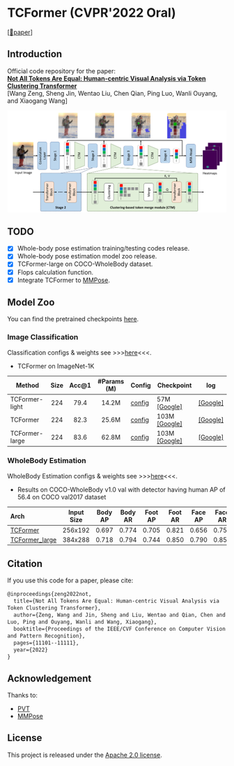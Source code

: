 # TCFormer (CVPR'2022 Oral)

\[[📜paper](https://arxiv.org/abs/2204.08680)\]

## Introduction

Official code repository for the paper:  
[**Not All Tokens Are Equal: Human-centric Visual Analysis via Token Clustering Transformer**](https://arxiv.org/abs/2204.08680)    
[Wang Zeng, Sheng Jin, Wentao Liu, Chen Qian, Ping Luo, Wanli Ouyang, and Xiaogang Wang]  


![teaser](images/fig2.png)

## TODO
- [x] Whole-body pose estimation training/testing codes release.
- [x] Whole-body pose estimation model zoo release.
- [x] TCFormer-large on COCO-WholeBody dataset.
- [x] Flops calculation function.
- [x] Integrate TCFormer to [MMPose](https://github.com/open-mmlab/mmpose).

## Model Zoo
You can find the pretrained checkpoints [here](https://drive.google.com/drive/folders/1HUzEuQnWG-LvyhAz96CthYVZdaSpllTu?usp=sharing).

### Image Classification

Classification configs & weights see >>>[here](classification/)<<<.

- TCFormer on ImageNet-1K

| Method           | Size | Acc@1 | #Params (M) | Config                                          | Checkpoint                                                                                 | log|
|------------------|:----:|:-----:|:-----------:|-------------------------------------------------|--------------------------------------------------------------------------------------------|----|
| TCFormer-light   |  224 |  79.4 |    14.2M    | [config](configs/tcformer/tcformer_light.py)    | 57M [[Google]](https://drive.google.com/file/d/1TvcJCQhHaxXJhGo13i6b5PWErhzIivuD/view?usp=sharing) | [[Google]](https://drive.google.com/file/d/11mb8v_Afx0oDEAD24pYYJSAOEgyo6g2_/view?usp=sharing)|
| TCFormer         |  224 |  82.3 |    25.6M    | [config](configs/tcformer/tcformer.py)          | 103M [[Google]](https://drive.google.com/file/d/1sIrTzIKFfW5Io2MybIWJoS0sv72Wd-av/view?usp=sharing) | [[Google]](https://drive.google.com/file/d/1xR3aMoWfU9sUznGtqRU6U9zcFCt_9MSk/view?usp=sharing)|
| TCFormer-large   |  224 |  83.6 |    62.8M    | [config](configs/tcformer/tcformer_large.py)    | 103M [[Google]](https://drive.google.com/file/d/1wu9joQJU807IGW51mIlhK4dNnMze8E1K/view?usp=sharing) | [[Google]](https://drive.google.com/file/d/1iLMSHa4YqnUdtJYeHFqVFLEJOwHwNQBN/view?usp=sharing)|


### WholeBody Estimation

WholeBody Estimation configs & weights see >>>[here](pose/)<<<.

- Results on COCO-WholeBody v1.0 val with detector having human AP of 56.4 on COCO val2017 dataset

| Arch  | Input Size | Body AP | Body AR | Foot AP | Foot AR | Face AP | Face AR  | Hand AP | Hand AR | Whole AP | Whole AR | ckpt | log |
| :---- | :--------: | :-----: | :-----: | :-----: | :-----: | :-----: | :------: | :-----: | :-----: | :------: |:-------: |:------: | :------: |
| [TCFormer](/configs/wholebody/2d_kpt_sview_rgb_img/topdown_heatmap/coco-wholebody/tcformer_mtagather_noextra_coco_wholebody_256x192.py)  | 256x192 | 0.697 | 0.774 | 0.705 | 0.821 | 0.656 | 0.753 | 0.539 | 0.652 | 0.576 | 0.681 | [ckpt](https://drive.google.com/file/d/1tRMhOxiab8BcuImi7B64BRgXPZ2A3BAx/view?usp=sharing) | [log](https://drive.google.com/file/d/1chRPtfEOPJzcuCZ7-nGsPZXZO9kjXdOH/view?usp=sharing) |
| [TCFormer_large](/configs/wholebody/2d_kpt_sview_rgb_img/topdown_heatmap/coco-wholebody/tcformer_large_mta_coco_wholebody_384x288.py)  | 384x288 | 0.718 | 0.794 | 0.744 | 0.850 | 0.790 | 0.856 | 0.614 | 0.715 | 0.642 | 0.733 | [ckpt](https://drive.google.com/file/d/1aUIj_-U1EfklVGzELUrierwFNoUp-zrH/view?usp=sharing) | [log](https://drive.google.com/file/d/1p1TTbTg09o4mJf4vDUCrFWPhsPxg-7j7/view?usp=sharing) |


## Citation
If you use this code for a paper, please cite:

```
@inproceedings{zeng2022not,
  title={Not All Tokens Are Equal: Human-centric Visual Analysis via Token Clustering Transformer},
  author={Zeng, Wang and Jin, Sheng and Liu, Wentao and Qian, Chen and Luo, Ping and Ouyang, Wanli and Wang, Xiaogang},
  booktitle={Proceedings of the IEEE/CVF Conference on Computer Vision and Pattern Recognition},
  pages={11101--11111},
  year={2022}
}
```

## Acknowledgement

Thanks to:

- [PVT](https://github.com/whai362/PVT)
- [MMPose](https://github.com/open-mmlab/mmpose)

## License

This project is released under the [Apache 2.0 license](LICENSE).
